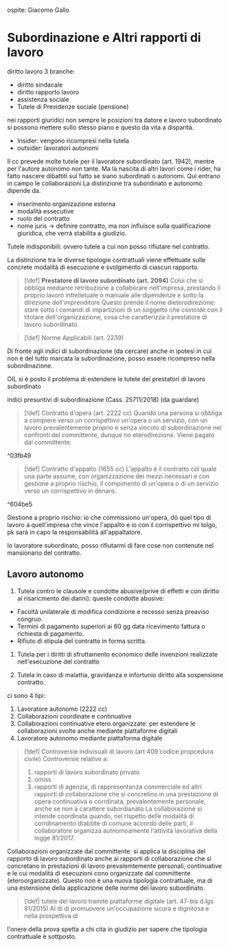 ospite: Giacomo Gallo
# Subordinazione e Altri rapporti di lavoro
diritto lavoro 3 branche:
- diritto sindacale
- diritto rapporto lavoro
- assistenza sociale
- Tutele di Previdenze sociale (pensione)

nei rapporti giuridici non sempre le posizioni tra datore e lavoro subordinato si possono mettere sullo stesso piano e questo da vita a disparità.
- Insider: vengono ricompresi nella tutela 
- outsider: lavoratori autonomi

Il cc prevede molte tutele per il lavoratore subordinato (art. 1942), mentre per l'autore autonomo non tante.
Ma la nascita di altri lavori come i rider, ha fatto nascere dibattiti sul fatto se siano subordinati o autonomi.
Qui entrano in campo le collaborazioni
La distinzione tra subordinato e autonomo dipende da.
- inserimento organizazione esterna
- modalità essecutive
- ruolo del contratto
- nome juris -> definire contratto, ma non influisce sulla qualificazione giuridica, che verrà stabilita a giudizio.

Tutele indisponibili: ovvero tutele a cui non posso rifiutare nel contratto.

La distinzione tra le diverse tipologie contrattuali viene effettuate sulle concrete modalità di esecuzione e svolgimento di ciascun rapporto.

>[!def] **Prestatore di lavoro subordinato (art. 2094)**
> Colui che si obbliga mediante retribuzione a collaborare nell'impresa, prestando il proprio lavoro inttelletuale o manuale alle dipendenze e sotto la direzione dell'imprenditore Questo prende il nome dieterodirezione: stare sotto i comandi di impartizioni di un soggetto che coincide con il titolare dell'organizzazione, cosa che caratterizza il prestatore di lavoro subordinato.

>[!def] Norme Applicabili (art. 2239)
>

Di fronte agli indici di subordinazione (da cercare) anche in ipotesi in cui non è del tutto marcata la subordinazione, posso essere ricompreso nella subordinazione.

OIL si è posto il problema di estendere le tutele dei prestatori di lavoro subordinato 

indici presuntivi di subordinazione (Cass. 25711/2018) (da guardare)

>[!def] Contratto d'opera (art. 2222 cc)
>Quando una persona si obbliga a compiere verso un corrispettivo un'opera o un servizio, con un lavoro prevalentemente proprio e senza vincolo di subordinazione nei confronti del committente, dunque no eterodirezione.
>Viene pagato dal committente.

^03fb49

>[!def] Contratto d'appalto (1655 cc)
>L'appalto è il contratto col quale una parte assume, con organizzazione dei mezzi necessari e con gestione a proprio rischio, il compimento di un'opera o di un servizio verso un corrispettivo in denaro.

^604be5

Gestione a proprio rischio: io che commissiono un'opera, dò quel tipo di lavoro a quell'impresa che vince l'appalto e io con il corrispettivo mi tolgo, pk sarà in capo la responsabilità all'appaltatore.

Io lavoratore subordinato, posso rifiutarmi di fare cose non contenute nel mansionario del contratto.

## Lavoro autonomo
1. Tutela contro le clausole e condotte abusive(prive di effetti e con diritto al risaricmento dei danni):
queste condotte abusive:
- Facoltà unilaterale di modifica condizione e recesso senza preaviso congruo.
- Termini di pagamento superiori ai 60 gg data ricevimento fattura o richiesta di pagamento.
- Rifiuto di stipula del contratto in forma scritta.

1. Tutela per i diritti di sfruttamento economico delle invenzioni realizzate nell'esecuzione del contratto

2. Tutela in caso di malattia, gravidanza e infortunio diritto alla sospensione contratto.

ci sono 4 tipi:
1. Lavoratore autonomo (2222 cc)
2. Collaborazioni coordinate e continuative
3. Collaborazioni continuative etero.organizzate: per estendere le collaborazioni svolte anche mediante piattaforme digitali
4. Lavoratore autonomo mediante piattaforma digitale

>[!def] Controversie indivisuali di lavoro (art 409 codice propcedura civile)
>Controversie relative a:
>1. rapporti di lavoro subordinato privato
>2. omiss
>3. rapporti di agenzia, di rappresentanza commerciale ed altri rapporti di collaborazione che si concretino in una prestazione di opera continuativa e corrdinata, prevalentemente personale, anche se non a carattere subordianato 
>   La collaborazione si intende coordinata quando, nel rispetto delle modalità di corrdinamento dtabilite di comune accordo delle parti, il collaboratore organizza autnomoamente l'attività lavorativa della legge 81/2017.

Collaborazioni organizzate dal committente: si applica la disciplina del rapporto di lavoro subordinato anche ai rapporti di collaborazione che si concretano in prestazioni di lavoro prevalemtemente personali, continuative e le cui modalità di esecuzioni cono organizzate dal committente (eteroorganizzate).
Questo non è una nuova tipologia contrattuale, ma di una estensione della applicazione delle norme del lavoro subordinato. 

>[!def] tutele del lavoro tramite piattaforme digitale (art. 47-bis d.lgs 81/2015)
>Al di di promuovere un'occupazione sicura e dignitosa e nella prospettiva di 

l'onere della prova spetta a chi cita in giudizio per sapere che tipologia contrattuale è sottposto.
